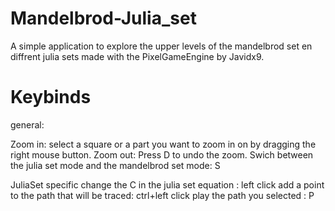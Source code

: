 # Mandelbrod-Julia_set
A simple application to explore the upper levels of the mandelbrod set en diffrent julia sets made with the PixelGameEngine by Javidx9.

# Keybinds
general:

Zoom in: select a square or a part you want to zoom in on by dragging the right mouse button.
Zoom out: Press D to undo the zoom.
Swich between the julia set mode and the mandelbrod set mode: S

JuliaSet specific
change the C in the julia set equation : left click
add a point to the path that will be traced: ctrl+left click
play the path you selected : P
